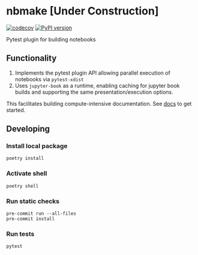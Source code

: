 # nbmake [Under Construction]
[![codecov](https://codecov.io/gh/treebeardtech/nbmake/branch/main/graph/badge.svg?token=9GuDM35FuO)](https://codecov.io/gh/treebeardtech/nbmake)
[![PyPI version](https://badge.fury.io/py/nbmake.svg)](https://badge.fury.io/py/nbmake)

Pytest plugin for building notebooks

## Functionality

1. Implements the pytest plugin API allowing parallel execution of notebooks via `pytest-xdist`
2. Uses `jupyter-book` as a runtime, enabling caching for jupyter book builds and supporting the same presentation/execution options.

This facilitates building compute-intensive documentation. See [docs](https://treebeardtech.github.io/nbmake) to get started.

## Developing

### Install local package
```
poetry install
```

### Activate shell
```
poetry shell
```

### Run static checks
```
pre-commit run --all-files
pre-commit install
```

### Run tests
```
pytest
```

